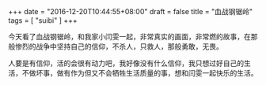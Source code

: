 
+++
date = "2016-12-20T10:44:55+08:00"
draft = false
title = "血战钢锯岭"
tags = [
  "suibi"
]
+++

今天看了血战钢锯岭，和我家小闫雯一起，非常真实的画面，非常燃的故事，在那般惨烈的战争中坚持自己的信仰，不杀人，只救人，那般勇敢，无畏。

人要是有信仰，活的会很有动力吧，我好像没有什么信仰，我只想过好自己的生活，不做坏事，做有作为但又不会牺牲生活质量的事，想和闫雯一起快乐的生活。